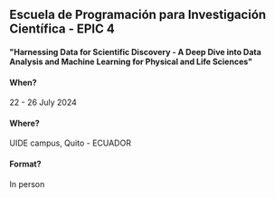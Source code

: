 ## Escuela de Programación para Investigación Científica - EPIC 4

#### "Harnessing Data for Scientific Discovery - A Deep Dive into Data Analysis and Machine Learning for Physical and Life Sciences"

#### When?
22 - 26 July 2024

#### Where?
UIDE campus, Quito - ECUADOR

#### Format?
In person
